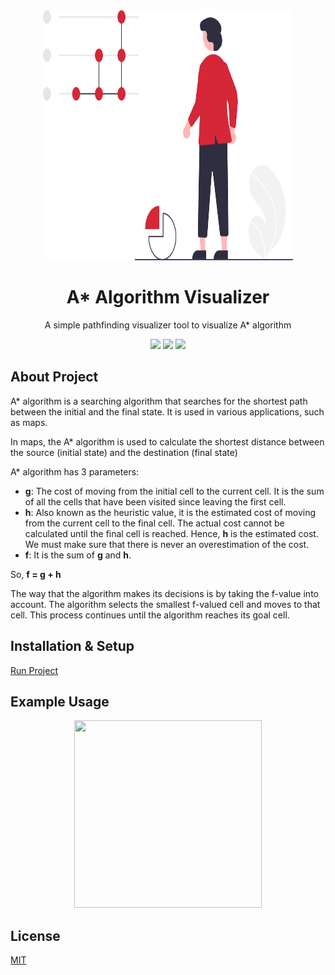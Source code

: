 <div align="center">
  <img src="assets/logo.svg" height=400" width="400" />
  <br />
  <h1>A* Algorithm Visualizer</h1>
  <p align="center">
    A simple pathfinding visualizer tool to visualize A* algorithm
  </p>
  <a href="https://github.com/iamrajiv/A-Star-Algorithm-Visualizer/network"
    ><img src="https://img.shields.io/github/forks/iamrajiv/A-Star-Algorithm-Visualizer?color=d52737&style=for-the-badge"
  /></a>
  <a href="https://github.com/iamrajiv/A-Star-Algorithm-Visualizer/stargazers"
    ><img src="https://img.shields.io/github/stars/iamrajiv/A-Star-Algorithm-Visualizer?color=d52737&style=for-the-badge"
  /></a>
  <a href="https://github.com/iamrajiv/A-Star-Algorithm-Visualizer/blob/master/LICENSE"
    ><img src="https://img.shields.io/github/license/iamrajiv/A-Star-Algorithm-Visualizer?color=d52737&style=for-the-badge"
  /></a>
</div>

## About Project

A\* algorithm is a searching algorithm that searches for the shortest path between the initial and the final state. It is used in various applications, such as maps.

In maps, the A\* algorithm is used to calculate the shortest distance between the source (initial state) and the destination (final state)

A\* algorithm has 3 parameters:

- **g**: The cost of moving from the initial cell to the current cell. It is the sum of all the cells that have been visited since leaving the first cell.
- **h**: Also known as the heuristic value, it is the estimated cost of moving from the current cell to the final cell. The actual cost cannot be calculated until the final cell is reached. Hence, **h** is the estimated cost. We must make sure that there is never an overestimation of the cost.
- **f**: It is the sum of **g** and **h**.

So, **f = g + h**

The way that the algorithm makes its decisions is by taking the f-value into account. The algorithm selects the smallest f-valued cell and moves to that cell. This process continues until the algorithm reaches its goal cell.

## Installation & Setup

<a href="A-Star-Algorithm-Visualizer/index.html">Run Project</a>

## Example Usage

<p align="center"><img src="" height="300px" width="300px" /></p>

## License

[MIT](https://github.com/iamrajiv/A-Star-Algorithm-Visualizer/blob/master/LICENSE)
